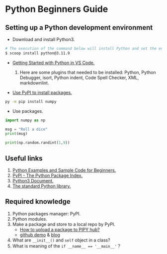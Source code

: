 # Python Beginners Guide

## Setting up a Python development environment

- Download and install Python3.

```bash
# The execution of the command below will install Python and set the environment variable on Windows.
$ scoop install python@3.11.9
```

- [Getting Started with Python in VS Code.](https://code.visualstudio.com/docs/python/python-tutorial#_install-and-use-packages)
    1. Here are some plugins that needed to be installed: Python, Python Debugger, isort, Python indent, Code Spell Checker, XML, markdownlint.

- [Use PyPI to install packages.](https://code.visualstudio.com/docs/python/python-tutorial#_install-and-use-packages)

```bash
py -m pip install numpy
```

- Use packages.

```python
import numpy as np

msg = "Roll a dice"
print(msg)

print(np.random.randint(1,9))
```

## Useful links

1. [Python Examples and Sample Code for Beginners.](https://wiki.python.org/moin/BeginnersGuide/Examples)
2. [PyPI - The Python Package Index.](https://pypi.org/)
3. [Python3 Document.](https://docs.python.org/3/tutorial/index.html)
4. [The standard Python library.](https://web.archive.org/web/20201017142948/http://effbot.org/zone/librarybook-index.htm)

## Required knowledge

1. Python packages manager: PyPI.
2. Python modules.
3. Make a package and store to a local repo by PyPI.
    - [How to upload a package to PIPY hub?](https://python-packaging-zh.readthedocs.io/zh-cn/latest/minimal.html#id2)
    - [github demo](https://github.com/cornradio/dumb_menu) & [blog](https://cornradio.github.io/hugo/posts/2023-02-18-python%E6%89%93%E5%8C%85/)
4. What are `__init__()` and `self` object in a class?
5. What is meaning of the `if __name__ == '__main__'`？
